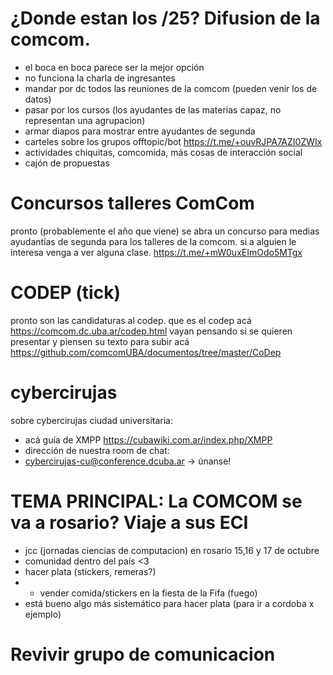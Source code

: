 # ¿Donde estan los /25? Difusion de la comcom. 
* el boca en boca parece ser la mejor opción
* no funciona la charla de ingresantes
* mandar por dc todos las reuniones de la comcom (pueden venir los de datos)
* pasar por los cursos (los ayudantes de las materias capaz, no representan una agrupacion)
* armar diapos para mostrar entre ayudantes de segunda
* carteles sobre los grupos offtopic/bot https://t.me/+ouvRJPA7AZI0ZWIx
* actividades chiquitas, comcomida, más cosas de interacción social
* cajón de propuestas
# Concursos talleres ComCom
pronto (probablemente el año que viene) se abra un concurso para medias ayudantías de segunda para los talleres de la comcom. si a alguien le interesa venga a ver alguna clase. https://t.me/+mW0uxEImOdo5MTgx
# CODEP (tick)
pronto son las candidaturas al codep. que es el codep acá https://comcom.dc.uba.ar/codep.html 
vayan pensando si se quieren presentar y piensen su texto para subir acá https://github.com/comcomUBA/documentos/tree/master/CoDep 
# cybercirujas
sobre cybercirujas ciudad universitaria: 
* acá guía de XMPP https://cubawiki.com.ar/index.php/XMPP
* dirección de nuestra room de chat:
* cybercirujas-cu@conference.dcuba.ar -> únanse!
# TEMA PRINCIPAL: La COMCOM se va a rosario? Viaje a sus ECI
* jcc (jornadas ciencias de computacion) en rosario 15,16 y 17 de octubre
* comunidad dentro del país <3
* hacer plata (stickers, remeras?)
* * vender comida/stickers en la fiesta de la Fifa (fuego)
* está bueno algo más sistemático para hacer plata (para ir a cordoba x ejemplo)
# Revivir grupo de comunicacion